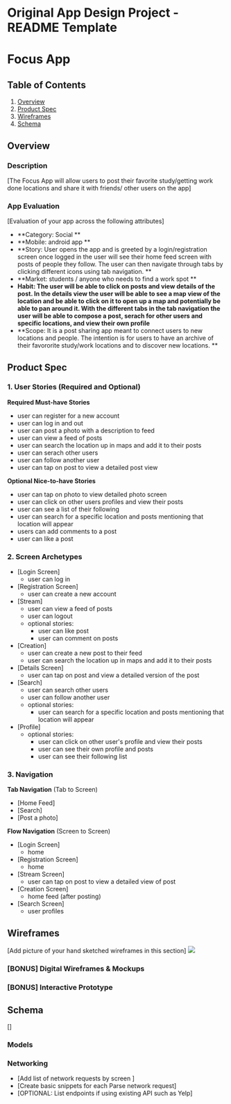 Original App Design Project - README Template
===

# Focus App

## Table of Contents
1. [Overview](#Overview)
1. [Product Spec](#Product-Spec)
1. [Wireframes](#Wireframes)
2. [Schema](#Schema)

## Overview
### Description
[The Focus App will allow users to post their favorite study/getting work done locations and share it with friends/ other users on the app]

### App Evaluation
[Evaluation of your app across the following attributes]
- **Category: Social **
- **Mobile: android app **
- **Story: User opens the app and is greeted by a login/registration screen once logged in the user will see their home feed screen with posts of people they follow. The user can then navigate through tabs by clicking different icons using tab navigation. **
- **Market: students / anyone who needs to find a work spot **
- **Habit: The user will be able to click on posts and view details of the post. In the details view the user will be able to see a map view of the location and be able to click on it to open up a map and potentially be able to pan around it. With the different tabs in the tab navigation the user will be able to compose a post, serach for other users and specific locations, and view their own profile**
- **Scope: It is a post sharing app meant to connect users to new locations and people. The intention is for users to have an archive of their favororite study/work locations and to discover new locations. **

## Product Spec

### 1. User Stories (Required and Optional)

**Required Must-have Stories**
* user can register for a new account
* user can log in and out
* user can post a photo with a description to feed
* user can view a feed of posts
* user can search the location up in maps and add it to their posts
* user can serach other users
* user can follow another user
* user can tap on post to view a detailed post view

**Optional Nice-to-have Stories**
* user can tap on photo to view detailed photo screen
* user can click on other users profiles and view their posts
* user can see a list of their following
* user can search for a specific location and posts mentioning that location will appear
* users can add comments to a post
* user can like a post

### 2. Screen Archetypes

* [Login Screen]
   * user can log in
* [Registration Screen]
   * user can create a new account
* [Stream]
    * user can view a feed of posts
    * user can logout
    * optional stories: 
        * user can like post
        * user can comment on posts
* [Creation]
    * user can create a new post to their feed
    * user can search the location up in  maps and add it to their posts
* [Details Screen]
    * user can tap on post and view a detailed version of the post
* [Search]
    * user can search other users
    * user can follow another user
    * optional stories:
        * user can search for a specific location and posts mentioning that location will appear
* [Profile]
    * optional stories:
        * user can click on other user's profile and view their posts
        * user can see their own profile and posts
        * user can see their following list

### 3. Navigation

**Tab Navigation** (Tab to Screen)

* [Home Feed]
* [Search]
* [Post a photo]

**Flow Navigation** (Screen to Screen)

* [Login Screen]
   * home
* [Registration Screen]
   * home
* [Stream Screen]
    * user can tap on post to view a detailed view of post
* [Creation Screen]
    * home feed (after posting)
* [Search Screen]
    * user profiles

## Wireframes
[Add picture of your hand sketched wireframes in this section]
![](https://i.imgur.com/pTnbdof.jpg)


### [BONUS] Digital Wireframes & Mockups

### [BONUS] Interactive Prototype

## Schema 
[]
### Models

### Networking
- [Add list of network requests by screen ]
- [Create basic snippets for each Parse network request]
- [OPTIONAL: List endpoints if using existing API such as Yelp]
